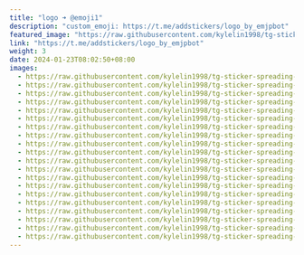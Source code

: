 ```yaml
---
title: "logo ➜ @emoji1"
description: "custom_emoji: https://t.me/addstickers/logo_by_emjpbot"
featured_image: "https://raw.githubusercontent.com/kylelin1998/tg-sticker-spreading-worldwide-images/main/img/82ab768a-f4dd-4f4a-9cc5-3abc682f7235.jpg"
link: "https://t.me/addstickers/logo_by_emjpbot"
weight: 3
date: 2024-01-23T08:02:50+08:00
images:
  - https://raw.githubusercontent.com/kylelin1998/tg-sticker-spreading-worldwide-images/main/img/82ab768a-f4dd-4f4a-9cc5-3abc682f7235.jpg
  - https://raw.githubusercontent.com/kylelin1998/tg-sticker-spreading-worldwide-images/main/img/96f46ce8-c535-4872-9517-34fda6fe71d0.jpg
  - https://raw.githubusercontent.com/kylelin1998/tg-sticker-spreading-worldwide-images/main/img/c15d65c4-5447-4091-b99c-734a7f40f9a8.jpg
  - https://raw.githubusercontent.com/kylelin1998/tg-sticker-spreading-worldwide-images/main/img/c8f739c1-a11f-4a71-95cd-08d439d1b7bd.jpg
  - https://raw.githubusercontent.com/kylelin1998/tg-sticker-spreading-worldwide-images/main/img/5e062251-a3fa-47b7-9508-db04f3376437.jpg
  - https://raw.githubusercontent.com/kylelin1998/tg-sticker-spreading-worldwide-images/main/img/13558f8e-647f-4ef9-9d6d-7ff2f03f135a.jpg
  - https://raw.githubusercontent.com/kylelin1998/tg-sticker-spreading-worldwide-images/main/img/84925348-990d-4b95-a082-33c32715d209.jpg
  - https://raw.githubusercontent.com/kylelin1998/tg-sticker-spreading-worldwide-images/main/img/986dc847-bde0-4996-ba5c-b839552c824d.jpg
  - https://raw.githubusercontent.com/kylelin1998/tg-sticker-spreading-worldwide-images/main/img/0443c48b-dfbc-487a-a998-33e36be9765b.jpg
  - https://raw.githubusercontent.com/kylelin1998/tg-sticker-spreading-worldwide-images/main/img/b6c1c04a-a140-48c4-a6e4-83c05eb7a303.jpg
  - https://raw.githubusercontent.com/kylelin1998/tg-sticker-spreading-worldwide-images/main/img/210d9729-e72f-40f9-b02c-96993b189290.jpg
  - https://raw.githubusercontent.com/kylelin1998/tg-sticker-spreading-worldwide-images/main/img/cd6cbf14-c196-44f5-b51e-6ed728b8390c.jpg
  - https://raw.githubusercontent.com/kylelin1998/tg-sticker-spreading-worldwide-images/main/img/bdc07ce8-55d8-4c86-8b48-648904b557cc.jpg
  - https://raw.githubusercontent.com/kylelin1998/tg-sticker-spreading-worldwide-images/main/img/dd723a5d-5d75-468e-beac-830509651e08.jpg
  - https://raw.githubusercontent.com/kylelin1998/tg-sticker-spreading-worldwide-images/main/img/86f0039b-9c2b-4f7d-85c9-b7336c45b6ff.jpg
  - https://raw.githubusercontent.com/kylelin1998/tg-sticker-spreading-worldwide-images/main/img/a84deeaf-1679-43b2-9e5f-d3649967a98d.jpg
  - https://raw.githubusercontent.com/kylelin1998/tg-sticker-spreading-worldwide-images/main/img/4b8dc1a1-7342-4510-91fb-8804f7f0f63d.jpg
  - https://raw.githubusercontent.com/kylelin1998/tg-sticker-spreading-worldwide-images/main/img/60604cca-80fa-453b-922e-50dbf82e996c.jpg
  - https://raw.githubusercontent.com/kylelin1998/tg-sticker-spreading-worldwide-images/main/img/0f204d50-ddd0-46ba-a997-94fbae98ae5b.jpg
  - https://raw.githubusercontent.com/kylelin1998/tg-sticker-spreading-worldwide-images/main/img/8e360d1a-73c0-496c-bb99-de1248d979ea.jpg
---
```

